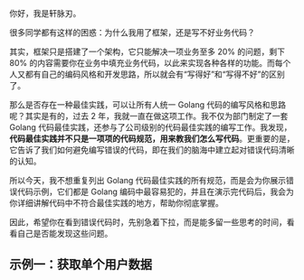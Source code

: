 你好，我是轩脉刃。

很多同学都有这样的困惑：为什么我用了框架，还是写不好业务代码？

其实，框架只是搭建了一个架构，它只能解决一项业务至多 20% 的问题，剩下 80% 的内容需要你在业务中填充业务代码，以此来实现各种各样的功能。而每个人又都有自己的编码风格和开发思路，所以就会有“写得好”和“写得不好”的区别了。

那么是否存在一种最佳实践，可以让所有人统一 Golang 代码的编写风格和思路呢？其实是有的，过去 2 年，我就一直在做这项工作。我不仅为部门制定了一套 Golang 代码最佳实践，还参与了公司级别的代码最佳实践的编写工作。我发现，**代码最佳实践并不只是一项项的代码规范，用来教我们怎么写代码**。更重要的是，它告诉了我们如何避免编写错误的代码，即在我们的脑海中建立起对错误代码清晰的认知。

所以今天，我不想重复列出 Golang 代码最佳实践的所有规范，而是会为你展示错误代码示例，它们都是 Golang 编码中最容易犯的，并且在演示完代码后，我会为你详细讲解代码中不符合最佳实践的地方，帮助你彻底掌握。

因此，希望你在看到错误代码时，先别急着下拉，而是能多留一些思考的时间，看看自己是否能发现这些问题。

## 示例一：获取单个用户数据